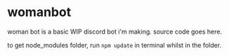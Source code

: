# womanbot

woman bot is a basic WIP discord bot i'm making. source code goes here.

to get node_modules folder, run `npm update` in terminal whilst in the folder.
